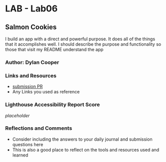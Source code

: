 # LAB - Lab06

## Salmon Cookies

I build an app with a direct and powerful purpose. It does all of the things that it accomplishes well. I should describe the purpose and functionality so those that visit my README understand the app

### Author: Dylan Cooper

### Links and Resources

* [submission PR](http://xyz.com)
* Any Links you used as reference

### Lighthouse Accessibility Report Score

*placeholder*

### Reflections and Comments

* Consider including the answers to your daily journal and submission questions here
* This is also a good place to reflect on the tools and resources used and learned
